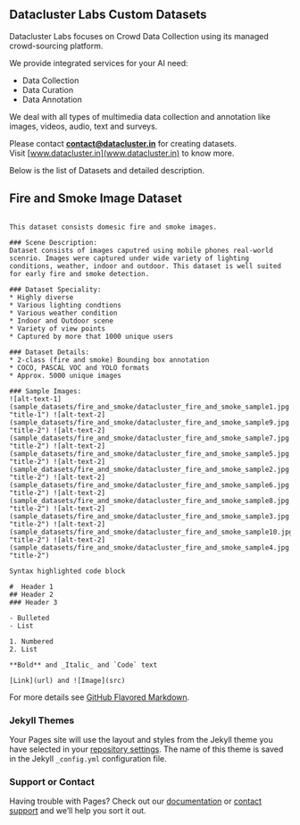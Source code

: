 ## Datacluster Labs Custom Datasets

Datacluster Labs focuses on Crowd Data Collection using its managed crowd-sourcing platform. 

We provide integrated services for your AI need:  
* Data Collection  
* Data Curation  
* Data Annotation 

We deal with all types of multimedia data collection and annotation like images, videos, audio, text and surveys. 

Please contact **contact@datacluster.in** for creating datasets.  
Visit [www.datacluster.in](www.datacluster.in) to know more.

Below is the list of Datasets and detailed description.

## Fire and Smoke Image Dataset  

```

This dataset consists domesic fire and smoke images. 

### Scene Description:  
Dataset consists of images caputred using mobile phones real-world scenrio. Images were captured under wide variety of lighting conditions, weather, indoor and outdoor. This dataset is well suited for early fire and smoke detection.  

### Dataset Speciality:
* Highly diverse  
* Various lighting condtions  
* Various weather condition  
* Indoor and Outdoor scene  
* Variety of view points  
* Captured by more that 1000 unique users  

### Dataset Details:  
* 2-class (fire and smoke) Bounding box annotation   
* COCO, PASCAL VOC and YOLO formats  
* Approx. 5000 unique images  

### Sample Images:  
![alt-text-1](sample_datasets/fire_and_smoke/datacluster_fire_and_smoke_sample1.jpg "title-1") ![alt-text-2](sample_datasets/fire_and_smoke/datacluster_fire_and_smoke_sample9.jpg "title-2") ![alt-text-2](sample_datasets/fire_and_smoke/datacluster_fire_and_smoke_sample7.jpg "title-2") ![alt-text-2](sample_datasets/fire_and_smoke/datacluster_fire_and_smoke_sample5.jpg "title-2") ![alt-text-2](sample_datasets/fire_and_smoke/datacluster_fire_and_smoke_sample2.jpg "title-2") ![alt-text-2](sample_datasets/fire_and_smoke/datacluster_fire_and_smoke_sample6.jpg "title-2") ![alt-text-2](sample_datasets/fire_and_smoke/datacluster_fire_and_smoke_sample8.jpg "title-2") ![alt-text-2](sample_datasets/fire_and_smoke/datacluster_fire_and_smoke_sample3.jpg "title-2") ![alt-text-2](sample_datasets/fire_and_smoke/datacluster_fire_and_smoke_sample10.jpg "title-2") ![alt-text-2](sample_datasets/fire_and_smoke/datacluster_fire_and_smoke_sample4.jpg "title-2")  

```  


```
Syntax highlighted code block

#  Header 1
## Header 2
### Header 3

- Bulleted
- List

1. Numbered
2. List

**Bold** and _Italic_ and `Code` text

[Link](url) and ![Image](src)
```

For more details see [GitHub Flavored Markdown](https://guides.github.com/features/mastering-markdown/).

### Jekyll Themes

Your Pages site will use the layout and styles from the Jekyll theme you have selected in your [repository settings](https://github.com/datacluster-labs/Custome-Datasets/settings). The name of this theme is saved in the Jekyll `_config.yml` configuration file.

### Support or Contact

Having trouble with Pages? Check out our [documentation](https://docs.github.com/categories/github-pages-basics/) or [contact support](https://github.com/contact) and we’ll help you sort it out.
